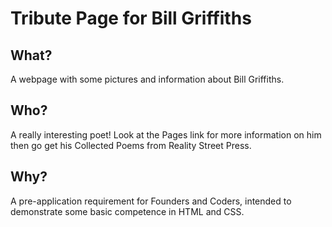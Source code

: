 # Tribute Page for Bill Griffiths

## What?

A webpage with some pictures and information about Bill Griffiths.

## Who?

A really interesting poet! Look at the Pages link for more information on him then go get his Collected Poems from Reality Street Press.

## Why?

A pre-application requirement for Founders and Coders, intended to demonstrate some basic competence in HTML and CSS. 

